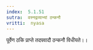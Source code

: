 ```yaml
---
index:  5.1.51
sutra:  वस्नद्रव्याभ्यां ठन्कनौ
vritti:  nyasa
---
```


पूर्वेण ठकि प्राप्ते तदपवादौ ठन्कनौ विधीयते।।

